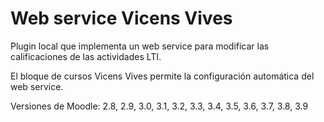 Web service Vicens Vives
========================

Plugin local que implementa un web service para modificar las calificaciones de
las actividades LTI.

El bloque de cursos Vicens Vives permite la configuración automática del web
service.

Versiones de Moodle: 2.8, 2.9, 3.0, 3.1, 3.2, 3.3, 3.4, 3.5, 3.6, 3.7, 3.8, 3.9

